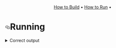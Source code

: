 <p align="center">
  <a href="#how-to-build">How to Build</a> •
  <a href="#running">How to Run</a> •

</p>


<h1><a id="user-content-running" class="anchor" aria-hidden="true" href="#running"><svg class="octicon octicon-link" viewBox="0 0 16 16" version="1.1" width="16" height="16" aria-hidden="true"><path fill-rule="evenodd" d="M4 9h1v1H4c-1.5 0-3-1.69-3-3.5S2.55 3 4 3h4c1.45 0 3 1.69 3 3.5 0 1.41-.91 2.72-2 3.25V8.59c.58-.45 1-1.27 1-2.09C10 5.22 8.98 4 8 4H4c-.98 0-2 1.22-2 2.5S3 9 4 9zm9-3h-1v1h1c1 0 2 1.22 2 2.5S13.98 12 13 12H9c-.98 0-2-1.22-2-2.5 0-.83.42-1.64 1-2.09V6.25c-1.09.53-2 1.84-2 3.25C6 11.31 7.55 13 9 13h4c1.45 0 3-1.69 3-3.5S14.5 6 13 6z"></path></svg></a>Running</h1>


<details>
<summary>Correct output</summary>
<div class="highlight highlight-source-shell"><pre>
Thread Started
task - 5  in progress
Thread Started
task - 5  in progress
Thread Started
task - 5  in progress
task - 5 finished
task - 5 finished
task - 5  in progress
task - 5  in progress
task - 5 finished
task - 5  in progress
^C^Ctask - 5 finished
task - 5 finished
task - 5 finished
Test 1: Success
Thread Started
task - 5  in progress
....
</pre></div>
